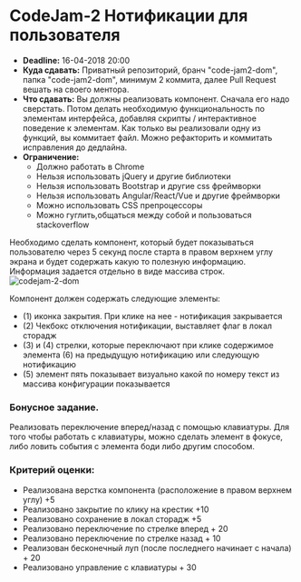 # CodeJam-2 Нотификации для пользователя

- **Deadline:** 16-04-2018 20:00
- **Куда сдавать:** Приватный репозиторий, бранч "code-jam2-dom", папка "code-jam2-dom", минимум 2 коммита, далее Pull Request вешать на своего ментора.
- **Что сдавать:** Вы должны реализовать компонент. Сначала его надо сверстать. Потом делать необходимую функциональность по элементам интерфейса, добавляя скрипты / интерактивное поведение к элементам. Как только вы реализовали одну из функций, вы коммитает файл. Можно рефакторить и коммитать исправления до дедлайна.
- **Ограничение:**
    - Должно работать в Chrome
    - Нельзя использовать jQuery и другие библиотеки
    - Нельзя использовать Bootstrap и другие css фреймворки
    - Нельзя использовать Angular/React/Vue и другие фреймворки
    - Можно использовать CSS препроцессоры 
    - Можно гуглить,общаться между собой и пользоваться stackoverflow

Необходимо сделать компонент, который будет показываться пользователю через 5 секунд после старта в правом верхнем углу экрана и будет содержать какую то полезную информацию. Информация задается отдельно в виде массива строк.
![codejam-2-dom](http://varabei.com/public/codejam-2-dom.png)

Компонент должен содержать следующие элементы:  
- (1) иконка закрытия. При клике на нее - нотификация закрывается
- (2) Чекбокс отключения нотификации, выставляет флаг в локал сторадж
- (3) и (4) стрелки, которые переключают при клике содержимое элемента (6) на предыдущую нотификацию или следующую нотификацию 
- (5) элемент пять показывает визуально какой по номеру текст из массива конфигурации показывается

### Бонусное задание. 
Реализовать переключение вперед/назад с помощью клавиатуры.
Для того чтобы работать с клавиатуры, можно сделать элемент в фокусе, либо ловить события с элемента боди либо другим способом.

### Критерий оценки:
- Реализована верстка компонента (расположение в правом верхнем углу) +5
- Реализовано закрытие по клику на крестик +10
- Реализовано сохранение в локал сторадж +5
- Реализовано переключение по стрелке вперед + 20
- Реализовано переключение по стрелке назад + 10
- Реализован бесконечный луп (после последнего начинает с начала) + 20
- Реализовано управление с клавиатуры + 30
